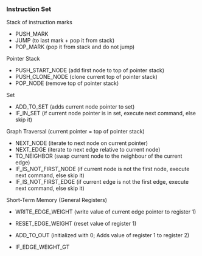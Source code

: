 ### Instruction Set
Stack of instruction marks
- PUSH_MARK
- JUMP (to last mark + pop it from stack)
- POP_MARK (pop it from stack and do not jump)

Pointer Stack
- PUSH_START_NODE (add first node to top of pointer stack)
- PUSH_CLONE_NODE (clone current top of pointer stack)
- POP_NODE (remove top of pointer stack)

Set
- ADD_TO_SET (adds current node pointer to set)
- IF_IN_SET (if current node pointer is in set, execute next command, else skip it)

Graph Traversal (current pointer = top of pointer stack)
- NEXT_NODE (iterate to next node on current pointer)
- NEXT_EDGE (iterate to next edge relative to current node)
- TO_NEIGHBOR (swap current node to the neighbour of the current edge)
- IF_IS_NOT_FIRST_NODE (if current node is not the first node, execute next command, else skip it)
- IF_IS_NOT_FIRST_EDGE (if current edge is not the first edge, execute next command, else skip it)

Short-Term Memory (General Registers)
- WRITE_EDGE_WEIGHT (write value of current edge pointer to register 1)
- RESET_EDGE_WEIGHT (reset value of register 1)
- ADD_TO_OUT (initialized with 0; Adds value of register 1 to register 2)

- IF_EDGE_WEIGHT_GT
